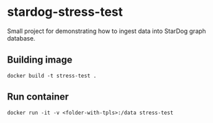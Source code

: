 # stardog-stress-test

Small project for demonstrating how to ingest data into StarDog graph database.

## Building image 

```{bash}
docker build -t stress-test .
```

## Run container

```{bash}
docker run -it -v <folder-with-tpls>:/data stress-test
```
